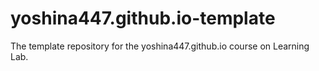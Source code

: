 # yoshina447.github.io-template
The template repository for the yoshina447.github.io course on Learning Lab.
